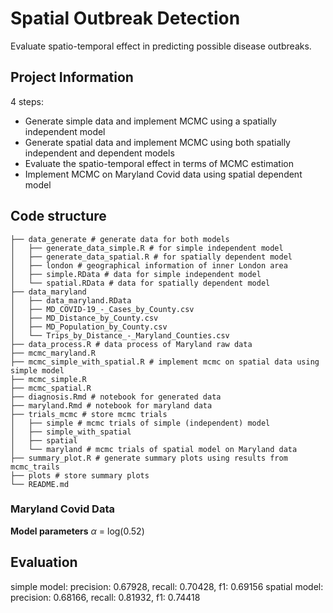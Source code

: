 # Spatial Outbreak Detection
Evaluate spatio-temporal effect in predicting possible disease outbreaks.


## Project Information

4 steps:
- Generate simple data and implement MCMC using a spatially independent model
- Generate spatial data and implement MCMC using both spatially independent and dependent models 
- Evaluate the spatio-temporal effect in terms of MCMC estimation
- Implement MCMC on Maryland Covid data using spatial dependent model 

## Code structure
```
├── data_generate # generate data for both models
│   ├── generate_data_simple.R # for simple independent model
│   ├── generate_data_spatial.R # for spatially dependent model
│   ├── london # geographical information of inner London area
│   ├── simple.RData # data for simple independent model
│   └── spatial.RData # data for spatially dependent model
├── data_maryland
│   ├── data_maryland.RData
│   ├── MD_COVID-19_-_Cases_by_County.csv
│   ├── MD_Distance_by_County.csv
│   ├── MD_Population_by_County.csv
│   └── Trips_by_Distance_-_Maryland_Counties.csv
├── data_process.R # data process of Maryland raw data
├── mcmc_maryland.R
├── mcmc_simple_with_spatial.R # implement mcmc on spatial data using simple model
├── mcmc_simple.R
├── mcmc_spatial.R 
├── diagnosis.Rmd # notebook for generated data
├── maryland.Rmd # notebook for maryland data
├── trials_mcmc # store mcmc trials
│   ├── simple # mcmc trials of simple (independent) model
│   ├── simple_with_spatial
│   ├── spatial
│   └── maryland # mcmc trials of spatial model on Maryland data
├── summary_plot.R # generate summary plots using results from mcmc_trails
├── plots # store summary plots
└── README.md
```


### Maryland Covid Data

**Model parameters**
$\alpha$ = log(0.52)


## Evaluation

simple model: precision: 0.67928, recall: 0.70428, f1: 0.69156
spatial model: precision: 0.68166, recall: 0.81932, f1: 0.74418
